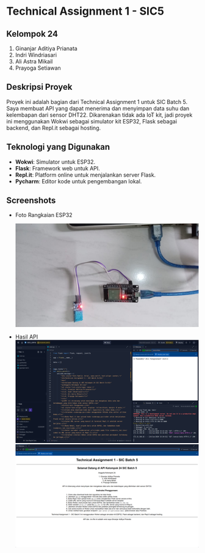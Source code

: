 # Technical Assignment 1 - SIC5

## Kelompok 24
1. Ginanjar Aditiya Prianata
2. Indri Windriasari
3. Ali Astra Mikail
4. Prayoga Setiawan

## Deskripsi Proyek
Proyek ini adalah bagian dari Technical Assignment 1 untuk SIC Batch 5. Saya membuat API yang dapat menerima dan menyimpan data suhu dan kelembapan dari sensor DHT22. Dikarenakan tidak ada IoT kit, jadi proyek ini menggunakan Wokwi sebagai simulator kit ESP32, Flask sebagai backend, dan Repl.it sebagai hosting.

## Teknologi yang Digunakan
- **Wokwi**: Simulator untuk ESP32.
- **Flask**: Framework web untuk API.
- **Repl.it**: Platform online untuk menjalankan server Flask.
- **Pycharm**: Editor kode untuk pengembangan lokal.

## Screenshots

- Foto Rangkaian ESP32

  ![Rangkaian ESP32](/images/foto-rangkaian.png)

- Hasil API
    ![API Result](/images//ss2.png)   
    ![API Result](/images//ss3.png)


